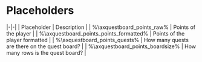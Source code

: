 # Placeholders

|-|-|
| Placeholder | Description |
| %\axquestboard_points_raw% | Points of the player |
| %\axquestboard_points_points_formatted% | Points of the player formatted |
| %\axquestboard_points_quests% | How many quests are there on the quest board? |
| %\axquestboard_points_boardsize% | How many rows is the quest board? |